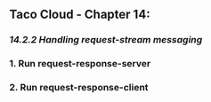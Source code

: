 ## Taco Cloud - Chapter 14:
### *14.2.2 Handling request-stream messaging*

###  1. Run request-response-server

###  2. Run request-response-client
